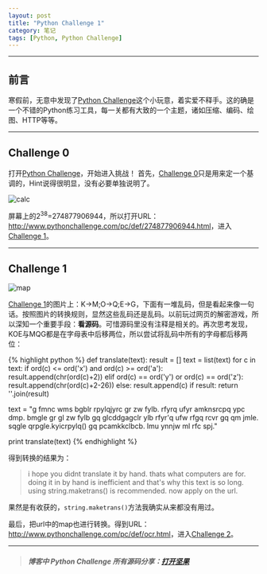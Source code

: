 ```yaml
---
layout: post
title: "Python Challenge 1"
category: 笔记
tags: [Python, Python Challenge]
---
```


---

## 前言

寒假前，无意中发现了[Python Challenge][]这个小玩意，着实爱不释手。这的确是一个不错的Python练习工具，每一关都有大致的一个主题，诸如压缩、编码、绘图、HTTP等等。

---

## Challenge 0

打开[Python Challenge][]，开始进入挑战！
首先，[Challenge 0][]只是用来定一个基调的，Hint说得很明显，没有必要单独说明了。

![calc](/assets/images/posts/2013-01-09-python-challenge-0-calc.jpg)

屏幕上的2<sup>38</sup>=274877906944，所以打开URL：<http://www.pythonchallenge.com/pc/def/274877906944.html>，进入[Challenge 1][]。

---

## Challenge 1

![map](/assets/images/posts/2013-01-09-python-challenge-1-map.jpg)

[Challenge 1][]的图片上：K->M;O->Q;E->G，下面有一堆乱码，但是看起来像一句话。按照图片的转换规则，显然这些乱码还是乱码。以前玩过网页的解密游戏，所以深知一个重要手段：**看源码**。可惜源码里没有注释是相关的。再次思考发现，KOE与MQG都是在字母表中后移两位，所以尝试将乱码中所有的字母都后移两位：

{% highlight python %}
def translate(text):
    result = []
    text = list(text)
    for c in text:
        if ord(c) <= ord('x') and ord(c) >= ord('a'):
            result.append(chr(ord(c)+2))
        elif ord(c) == ord('y') or ord(c) == ord('z'):
            result.append(chr(ord(c)+2-26))
        else:
            result.append(c)
    if result:
        return ''.join(result)

text = "g fmnc wms bgblr rpylqjyrc gr zw fylb. rfyrq ufyr amknsrcpq ypc dmp. bmgle gr gl zw fylb gq glcddgagclr ylb rfyr'q ufw rfgq rcvr gq qm jmle. sqgle qrpgle.kyicrpylq() gq pcamkkclbcb. lmu ynnjw ml rfc spj."

print translate(text)
{% endhighlight %}

得到转换的结果为：

> i hope you didnt translate it by hand. thats what computers are for. doing it in by hand is inefficient and that's why this text is so long. using string.maketrans() is recommended. now apply on the url.

果然是有收获的，`string.maketrans()`方法我确实从来都没有用过。

最后，把url中的map也进行转换。得到URL：<http://www.pythonchallenge.com/pc/def/ocr.html>，进入[Challenge 2][]。


---

>##### 博客中 Python Challenge 所有源码分享：[打开坚果](https://jianguoyun.com/c/sd/120e4/3c67fa5987bff9fd)

[Python Challenge]: http://www.pythonchallenge.com
[Challenge 0]: http://www.pythonchallenge.com/pc/def/0.html
[Challenge 1]: http://www.pythonchallenge.com/pc/def/map.html
[Challenge 2]: http://www.pythonchallenge.com/pc/def/ocr.html
